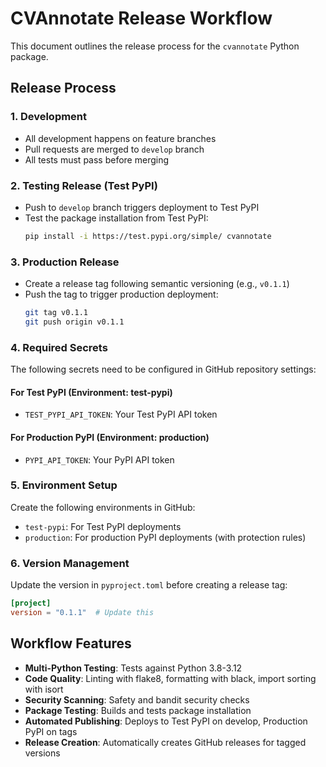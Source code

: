 # CVAnnotate Release Workflow

This document outlines the release process for the `cvannotate` Python package.

## Release Process

### 1. Development
- All development happens on feature branches
- Pull requests are merged to `develop` branch
- All tests must pass before merging

### 2. Testing Release (Test PyPI)
- Push to `develop` branch triggers deployment to Test PyPI
- Test the package installation from Test PyPI:
  ```bash
  pip install -i https://test.pypi.org/simple/ cvannotate
  ```

### 3. Production Release
- Create a release tag following semantic versioning (e.g., `v0.1.1`)
- Push the tag to trigger production deployment:
  ```bash
  git tag v0.1.1
  git push origin v0.1.1
  ```

### 4. Required Secrets

The following secrets need to be configured in GitHub repository settings:

#### For Test PyPI (Environment: test-pypi)
- `TEST_PYPI_API_TOKEN`: Your Test PyPI API token

#### For Production PyPI (Environment: production)
- `PYPI_API_TOKEN`: Your PyPI API token

### 5. Environment Setup

Create the following environments in GitHub:
- `test-pypi`: For Test PyPI deployments
- `production`: For production PyPI deployments (with protection rules)

### 6. Version Management

Update the version in `pyproject.toml` before creating a release tag:
```toml
[project]
version = "0.1.1"  # Update this
```

## Workflow Features

- **Multi-Python Testing**: Tests against Python 3.8-3.12
- **Code Quality**: Linting with flake8, formatting with black, import sorting with isort
- **Security Scanning**: Safety and bandit security checks
- **Package Testing**: Builds and tests package installation
- **Automated Publishing**: Deploys to Test PyPI on develop, Production PyPI on tags
- **Release Creation**: Automatically creates GitHub releases for tagged versions
